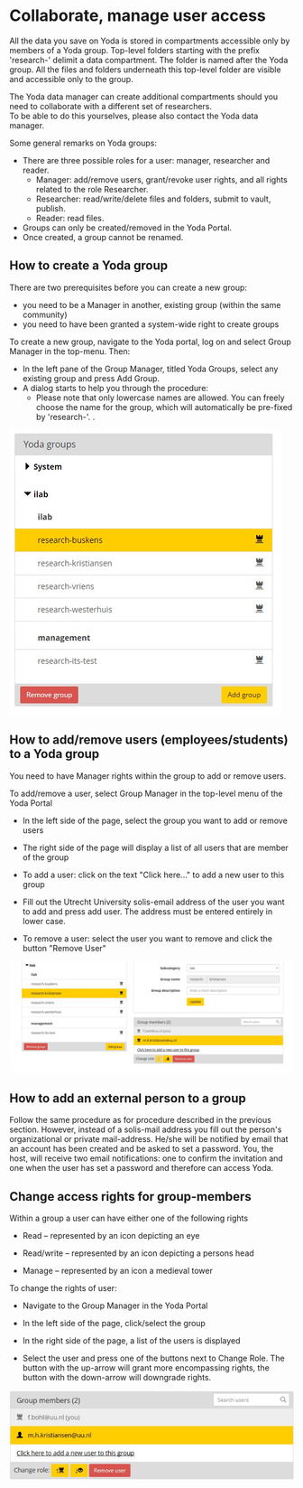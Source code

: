 # Collaborate, manage user access

All the data you save on Yoda is stored in compartments accessible only by members of a Yoda group. 
Top-level folders starting with the prefix 'research-' delimit a data compartment. The folder is named after the Yoda group.
All the files and folders underneath this top-level folder are visible and accessible only to the group.

The Yoda data manager can create additional compartments should you need to collaborate with a different set of researchers.  
To be able to do this yourselves, please also contact the Yoda data manager. 

Some general remarks on Yoda groups:

- There are three possible roles for a user: manager, researcher and reader.
  - Manager: add/remove users, grant/revoke user rights, and all rights related to the role Researcher.
  - Researcher: read/write/delete files and folders, submit to vault, publish.
  - Reader: read files.
- Groups can only be created/removed in the Yoda Portal.
- Once created, a group cannot be renamed.



## How to create a Yoda group

There are two prerequisites before you can create a new group:
- you need to be a Manager in another, existing group (within the same community)
- you need to have been granted a system-wide right to create groups  

To create a new group, navigate to the Yoda portal, log on and select Group Manager in the top-menu. Then:

- In the left pane of the Group Manager, titled Yoda Groups, select any existing group and press Add Group.
- A dialog starts to help you through the procedure:
  - Please note that only lowercase names are allowed. You can freely choose the name for the group, which will automatically be pre-fixed by 'research-'. .

![create Yoda group](create-user-group.jpg)



## How to add/remove users (employees/students) to a Yoda group

You need to have Manager rights within the group to add or remove users.

To add/remove a user, select Group Manager in the top-level menu of the Yoda Portal

- In the left side of the page, select the group you want to add or remove users
- The right side of the page will display a list of all users that are member of the group

- To add a user: click on the text "Click here..." to add a new user to this group 
- Fill out the Utrecht University solis-email address of the user you want to add and press add user. The address must be entered entirely in lower case.
- To remove a user: select the user you want to remove and click the button "Remove User"



![Adding user](Adding-user.jpg)



## How to add an external person to a group

Follow the same procedure as for procedure described in the previous section. However, instead of a  solis-mail address you fill out the person's organizational or private mail-address. He/she will be notified by email that an account has been created and be asked to set a password.
You, the host, will receive two email notifications: one to confirm the invitation and one when the user has set a password and therefore can access Yoda.

## Change access rights for group-members

Within a group a user can have either one of the following rights

- Read – represented by an icon depicting an eye

- Read/write – represented by an icon depicting a persons head

- Manage – represented by an icon a medieval tower

To change the rights of user:

- Navigate to the Group Manager in the Yoda Portal

- In the left side of the page, click/select the group
- In the right side of the page, a list of the users is displayed
- Select the user and press one of the buttons next to Change Role. 
The button with the up-arrow will grant more encompassing rights, the button with the down-arrow will downgrade rights.

![Setting user rights](Setting-user-rights.jpg)
